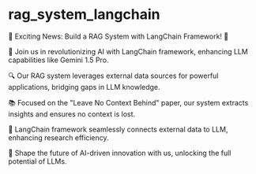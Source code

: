 # rag_system_langchain

🌟 Exciting News: Build a RAG System with LangChain Framework! 🚀

🧠 Join us in revolutionizing AI with LangChain framework, enhancing LLM capabilities like Gemini 1.5 Pro.

🔍 Our RAG system leverages external data sources for powerful applications, bridging gaps in LLM knowledge.

📚 Focused on the "Leave No Context Behind" paper, our system extracts insights and ensures no context is lost.

🔗 LangChain framework seamlessly connects external data to LLM, enhancing research efficiency.

🚀 Shape the future of AI-driven innovation with us, unlocking the full potential of LLMs.
